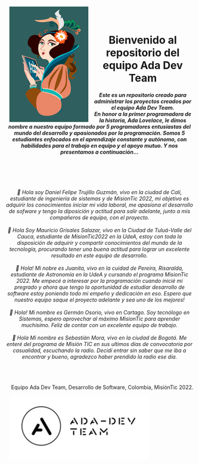 <p><img height="310px" src="https://github.com/JuanitaAgudelo/My_repositorio/blob/main/ada_lovelace_flat_design.jpg" align="left" hspace="10px" vspace="0px"></p>
<br>
<br>
<center> <h1> <b> Bienvenido al repositorio del equipo Ada Dev Team </b> </h1>
<h5> Este es un repositorio creado para administrar los proyectos creados por el equipo Ada Dev Team.
  <br>
En honor a la primer programadora de la historia, Ada Lovelace, le dimos nombre a nuestro equipo formado por 5 programadores entusiastas del mundo del desarrollo y apasionados por la programación. Somos 5 estudiantes enfocados en el aprendizaje constante y autónomo, con habilidades para el trabajo en equipo y el apoyo mutuo. Y nos presentamos a continuación... 
  <br>
  <br>
  <br>
  </h5> </center>
<br>
<br>
<center> <i>👋 Hola soy Daniel Felipe Trujillo Guzmán, vivo en la ciudad de Cali, estudiante de ingeniería de sistemas y de MisionTic 2022, mi objetivo es adquirir los conocimientos iniciar mi vida laboral, me apasiona el desarrollo de sofware y tengo la diposición y actitud para salir adelante, junto a mis compañeros de equipo, con el proyecto.
<br>
<br>
  👋 Hola Soy Mauricio Grisales Salazar, vivo en la Ciudad de Tuluá-Valle del Cauca, estudiante de MisionTic2022 en la UdeA, estoy con toda la disposición de adquirir y compartir conocimientos del mundo de la tecnología, procurando tener una buena actitud para lograr un excelente resultado en este equipo de desarrollo.
<br> 
<br>  
  👋 Hola! Mi nobre es Juanita, vivo en la cuidad de Pereira, Risaralda, estudiante de Astronomía en la UdeA y cursando el programa MisionTic 2022. Me empecé a interesar por la programación cuando inicié mi pregrado y ahora que tengo la oportunidad de estudiar desarrollo de software estoy poniendo todo mi empeño y dedicación en eso. Espero que nuestro equipo saque el proyecto adelante y sea uno de los mejores! 
<br> 
<br>  
  👋 Hola! Mi nombre es Germán Osorio, vivo en Cartago. Soy tecnólogo en Sistemas, espero aprovechar al máximo MisionTic para aprender muchísimo. Feliz de contar con un excelente equipo de trabajo.
<br> 
<br>  
  👋 Hola Mi nombre es Sebastián Mora, vivo en la ciudad de Bogotá. Me enteré del programa de Misión TIC en sus ultimos días de convocatoria por casualidad, escuchando la radio. Decidí entrar sin saber que me iba a encontrar y bueno, agradezco haber prendido la radio ese día.
</i> </center>

<br>
<br>
<br>
<p style='text-align: right;'> Equipo Ada Dev Team, Desarrollo de Software, Colombia, MisiónTic 2022. </p>
<p><img height="170px" src="https://github.com/JuanitaAgudelo/My_repositorio/blob/main/WhatsApp%20Image%202021-09-15%20at%204.52.12%20PM.jpeg" align="left" hspace="10px" vspace="0px"></p>


